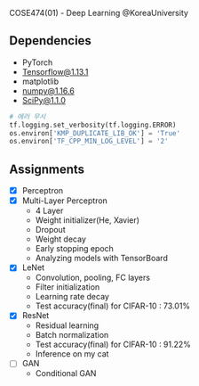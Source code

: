 COSE474(01) - Deep Learning @KoreaUniversity

## Dependencies

- PyTorch
- Tensorflow@1.13.1
- matplotlib
- numpy@1.16.6
- SciPy@1.1.0

```python
# 에러 무시
tf.logging.set_verbosity(tf.logging.ERROR)
os.environ['KMP_DUPLICATE_LIB_OK'] = 'True'
os.environ['TF_CPP_MIN_LOG_LEVEL'] = '2'
```

## Assignments

- [x] Perceptron
- [x] Multi-Layer Perceptron
  - 4 Layer
  - Weight initializer(He, Xavier)
  - Dropout
  - Weight decay
  - Early stopping epoch
  - Analyzing models with TensorBoard
- [x] LeNet
  - Convolution, pooling, FC layers
  - Filter initialization
  - Learning rate decay
  - Test accuracy(final) for CIFAR-10 : 73.01%
- [x] ResNet
  - Residual learning
  - Batch normalization
  - Test accuracy(final) for CIFAR-10 : 91.22%
  - Inference on my cat
- [ ] GAN
  - Conditional GAN
